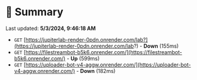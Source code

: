 # 📖 Summary
Last updated: **5/3/2024, 9:46:18 AM**

- `GET` [https://jupiterlab-render-0pdn.onrender.com/lab?](https://jupiterlab-render-0pdn.onrender.com/lab?) - **Down** (155ms)
- `GET` [https://filestreambot-b5k6.onrender.com/](https://filestreambot-b5k6.onrender.com/) - **Up** (599ms)
- `GET` [https://uploader-bot-v4-aggw.onrender.com/](https://uploader-bot-v4-aggw.onrender.com/) - **Down** (182ms)
